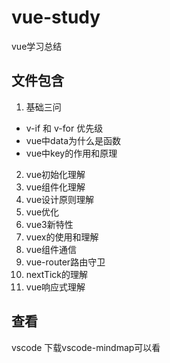 # vue-study
vue学习总结

## 文件包含
1. 基础三问
  * v-if 和 v-for 优先级
  * vue中data为什么是函数
  * vue中key的作用和原理
2. vue初始化理解
3. vue组件化理解
4. vue设计原则理解
5. vue优化
6. vue3新特性
7. vuex的使用和理解
8. vue组件通信
9. vue-router路由守卫
10. nextTick的理解
11. vue响应式理解

## 查看
vscode 下载vscode-mindmap可以看
